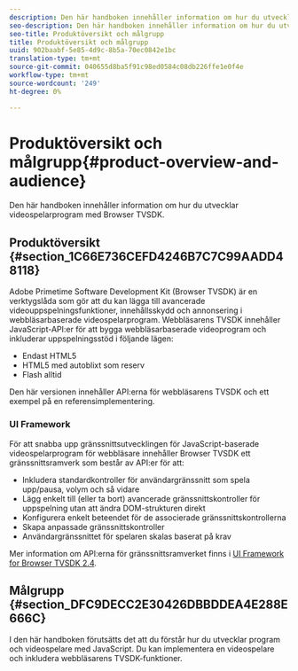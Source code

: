 ```yaml
---
description: Den här handboken innehåller information om hur du utvecklar videospelarprogram med Browser TVSDK.
seo-description: Den här handboken innehåller information om hur du utvecklar videospelarprogram med Browser TVSDK.
seo-title: Produktöversikt och målgrupp
title: Produktöversikt och målgrupp
uuid: 902baabf-5e85-4d9c-8b5a-70ec0842e1bc
translation-type: tm+mt
source-git-commit: 040655d8ba5f91c98ed0584c08db226ffe1e0f4e
workflow-type: tm+mt
source-wordcount: '249'
ht-degree: 0%

---
```



# Produktöversikt och målgrupp{#product-overview-and-audience}

Den här handboken innehåller information om hur du utvecklar videospelarprogram med Browser TVSDK.

## Produktöversikt {#section_1C66E736CEFD4246B7C7C99AADD48118}

Adobe Primetime Software Development Kit (Browser TVSDK) är en verktygslåda som gör att du kan lägga till avancerade videouppspelningsfunktioner, innehållsskydd och annonsering i webbläsarbaserade videospelarprogram. Webbläsarens TVSDK innehåller JavaScript-API:er för att bygga webbläsarbaserade videoprogram och inkluderar uppspelningsstöd i följande lägen:

* Endast HTML5
* HTML5 med autoblixt som reserv
* Flash alltid

Den här versionen innehåller API:erna för webbläsarens TVSDK och ett exempel på en referensimplementering.

### UI Framework

För att snabba upp gränssnittsutvecklingen för JavaScript-baserade videospelarprogram för webbläsare innehåller Browser TVSDK ett gränssnittsramverk som består av API:er för att:

* Inkludera standardkontroller för användargränssnitt som spela upp/pausa, volym och så vidare
* Lägg enkelt till (eller ta bort) avancerade gränssnittskontroller för uppspelning utan att ändra DOM-strukturen direkt
* Konfigurera enkelt beteendet för de associerade gränssnittskontrollerna
* Skapa anpassade gränssnittskontroller
* Användargränssnittet för spelaren skalas baserat på krav

Mer information om API:erna för gränssnittsramverket finns i [UI Framework for Browser TVSDK 2.4](https://help.adobe.com/en_US/primetime/api/psdk/btvsdk-ui-framework/index.html).

## Målgrupp {#section_DFC9DECC2E30426DBBDDEA4E288E666C}

I den här handboken förutsätts det att du förstår hur du utvecklar program och videospelare med JavaScript. Du kan implementera en videospelare och inkludera webbläsarens TVSDK-funktioner.